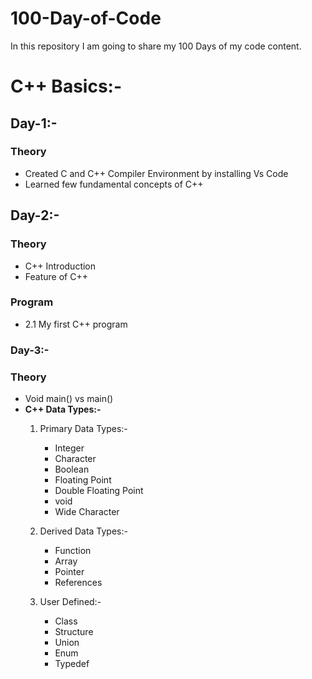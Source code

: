 # 100-Day-of-Code
In this repository I am going to share my 100 Days of my code content.

# C++ Basics:-

## Day-1:-

### Theory
* Created C and C++ Compiler Environment by installing Vs Code
* Learned few fundamental concepts of C++

## Day-2:-

### Theory
* C++ Introduction
* Feature of C++
### Program
* 2.1 My first C++ program

### Day-3:-

### Theory
* Void main() vs main()
* **C++ Data Types:-**
  1. Primary Data Types:-
     * Integer 
     * Character
     * Boolean
     * Floating Point
     * Double Floating Point
     * void
     * Wide Character

   2. Derived Data Types:-
      * Function
      * Array
      * Pointer
      * References

   3. User Defined:-
      * Class
      * Structure
      * Union
      * Enum
      * Typedef

